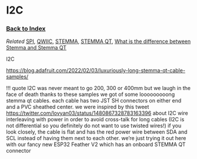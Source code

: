 
# I2C

### [Back to Index](index.md)

*Related* [SPI](spi.md), [QWIIC](connectors.md#qwiic), [STEMMA](connectors.md#stemma), [STEMMA QT](connectors.md#stemma-qt), [What is the difference between Stemma and Stemma QT](connectors.md#what-is-the-difference-between-stemma-and-stemma-qt)


I2C


https://blog.adafruit.com/2022/02/03/luxuriously-long-stemma-qt-cable-samples/


!!! quote
    I2C was never meant to go 200, 300 or 400mm but we laugh in the face of death thanks to these samples we got of some looooooooong stemma qt cables. each cable has two JST SH connectors on either end and a PVC sheathed center. we were inspired by this tweet https://twitter.com/lovyan03/status/1480867328783163396 about I2C wire interleaving with power in order to avoid cross-talk for long cables (I2C is not differential so you definitely do not want to use twisted wires!) if you look closely, the cable is flat and has the red power wire between SDA and SCL instead of having them next to each other. we’re just trying it out here with our fancy new ESP32 Feather V2 which has an onboard STEMMA QT connector 

